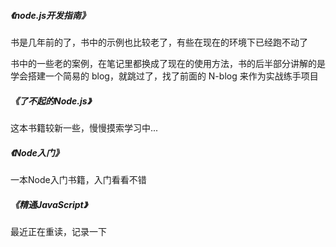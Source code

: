 ##### 《node.js开发指南》

书是几年前的了，书中的示例也比较老了，有些在现在的环境下已经跑不动了

书中的一些老的案例，在笔记里都换成了现在的使用方法，书的后半部分讲解的是学会搭建一个简易的 blog，就跳过了，找了前面的 N-blog 来作为实战练手项目

##### 《了不起的Node.js》

这本书籍较新一些，慢慢摸索学习中...

##### 《Node入门》

一本Node入门书籍，入门看看不错

##### 《精通JavaScript》

最近正在重读，记录一下
